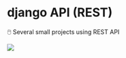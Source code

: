 # django API (REST)

:computer_mouse: Several small projects using REST API

![](https://bizzapps.ru/wp-content/uploads/sites/24/2020/03/what_is_rest_api.png)
